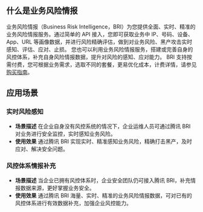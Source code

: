 
## 什么是业务风险情报
业务风险情报（Business Risk Intelligence，BRI）为您提供全面、实时、精准的业务风险情报服务。通过简单的 API 接入，您即可获取业务中 IP、号码、设备、App、URL 等画像数据，并进行风险精确评估，做到对业务风险、黑产攻击实时感知、评估、应对、止损。
您也可以利用业务风险情报服务，搭建或完善自身的风控体系，补充自身风险情报数据，提升对风险的感知、应对能力。
BRI 支持按需付费，您可根据业务需求，选取不同的套餐，更易优化成本，计费详情，请参见 [购买指南](https://cloud.tencent.com/document/product/1064/33955)。
## 应用场景
### 实时风险感知
- **场景描述**
在企业自身没有风控系统的情况下，企业运维人员可通过腾讯 BRI 对业务进行安全监控，实时感知业务风险。
- **使用效果**
通过腾讯 BRI 实现实时、精准感知业务风险，精确打击黑产，及时应对、解决安全问题。

### 风控体系情报补充
- **场景描述**
当企业已拥有风控体系时，企业安全团队仍可接入腾讯 BRI，补充情报数据来源，更好掌握业务安全。
- **使用效果**
通过腾讯 BRI 海量、实时、精准的业务风险情报数据，可对已有的风控体系进行有效数据补充，加强企业风控能力。

